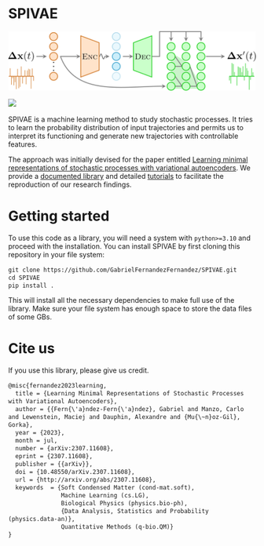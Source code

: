 # SPIVAE

<!-- WARNING: THIS FILE WAS AUTOGENERATED! DO NOT EDIT! -->

![Interpretable autoregressive β-VAE architecture.](fig1.png)

<div>

[![](https://zenodo.org/badge/667817128.svg)](https://zenodo.org/doi/10.5281/zenodo.11572993)

</div>

SPIVAE is a machine learning method to study stochastic processes. It
tries to learn the probability distribution of input trajectories and
permits us to interpret its functioning and generate new trajectories
with controllable features.

The approach was initially devised for the paper entitled [Learning
minimal representations of stochastic processes with variational
autoencoders](https://doi.org/10.48550/arXiv.2307.11608). We provide a
[documented library](./source/data.html) and detailed
[tutorials](./tutorials/training_fbm.html) to facilitate the
reproduction of our research findings.

# Getting started

To use this code as a library, you will need a system with
`python>=3.10` and proceed with the installation. You can install SPIVAE
by first cloning this repository in your file system:

    git clone https://github.com/GabrielFernandezFernandez/SPIVAE.git
    cd SPIVAE
    pip install .

This will install all the necessary dependencies to make full use of the
library. Make sure your file system has enough space to store the data
files of some GBs.

# Cite us

If you use this library, please give us credit.

    @misc{fernandez2023learning,
      title = {Learning Minimal Representations of Stochastic Processes with Variational Autoencoders},
      author = {{Fern{\'a}ndez-Fern{\'a}ndez}, Gabriel and Manzo, Carlo and Lewenstein, Maciej and Dauphin, Alexandre and {Mu{\~n}oz-Gil}, Gorka},
      year = {2023},
      month = jul,
      number = {arXiv:2307.11608},
      eprint = {2307.11608},
      publisher = {{arXiv}},
      doi = {10.48550/arXiv.2307.11608},
      url = {http://arxiv.org/abs/2307.11608},
      keywords  = {Soft Condensed Matter (cond-mat.soft),
                   Machine Learning (cs.LG),
                   Biological Physics (physics.bio-ph),
                   {Data Analysis, Statistics and Probability (physics.data-an)},
                   Quantitative Methods (q-bio.QM)}
    }
